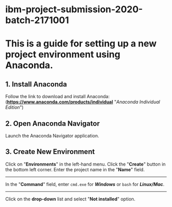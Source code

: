﻿# ibm-project-submission-2020-batch-2171001
# This is a guide for setting up a new project environment using Anaconda.
## 1. Install Anaconda
Follow the link to download and install Anaconda: (**https://www.anaconda.com/products/individual** "*Anaconda Individual Edition*")
## 2. Open Anaconda Navigator
Launch the Anaconda Navigator application.
## 3. Create New Environment
Click on "**Environments**" in the left-hand menu.
Click the "**Create**" button in the bottom left corner.
Enter the project name in the "**Name**" field.
___
In the "**Command**" field, enter `cmd.exe` for **_Windows_** or `bash` for **_Linux/Mac_**.
___
Click on the **drop-down** list and select "**Not installed**" option.
